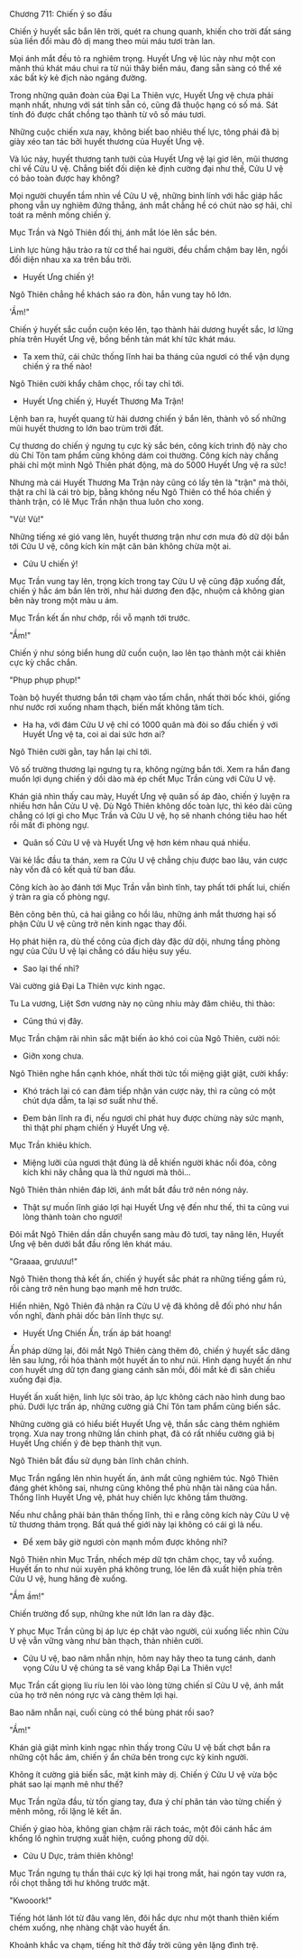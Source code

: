 




Chương 711: Chiến ý so đấu


Chiến ý huyết sắc bắn lên trời, quét ra chung quanh, khiến cho trời đất sáng sủa liền đổi màu đỏ dị mang theo mùi máu tươi tràn lan.

Mọi ánh mắt đều tỏ ra nghiêm trọng. Huyết Ưng vệ lúc này như một con mãnh thú khát máu chui ra từ núi thây biển máu, đang sẵn sàng có thể xé xác bất kỳ kẻ địch nào ngáng đường.

Trong những quân đoàn của Đại La Thiên vực, Huyết Ưng vệ chưa phải mạnh nhất, nhưng với sát tính sẵn có, cũng đã thuộc hạng có số má. Sát tính đó được chất chồng tạo thành từ vô số máu tươi.

Những cuộc chiến xưa nay, không biết bao nhiêu thế lực, tông phái đã bị giày xéo tan tác bởi huyết thương của Huyết Ưng vệ.

Và lúc này, huyết thương tanh tưởi của Huyết Ưng vệ lại giơ lên, mũi thương chỉ về Cửu U vệ. Chẳng biết đối diện kẻ định cường đại như thế, Cửu U vệ có bảo toàn được hay không?

Mọi người chuyển tầm nhìn về Cửu U vệ, những binh lính với hắc giáp hắc phong vẫn uy nghiêm đứng thẳng, ánh mắt chẳng hề có chút nào sợ hãi, chỉ toát ra mênh mông chiến ý.

Mục Trần và Ngô Thiên đối thị, ánh mắt lóe lên sắc bén.

Linh lực hùng hậu trào ra từ cơ thể hai người, đều chầm chậm bay lên, ngồi đối diện nhau xa xa trên bầu trời.

- Huyết Ưng chiến ý!

Ngô Thiên chẳng hề khách sáo ra đòn, hắn vung tay hô lớn.

'Ầm!"

Chiến ý huyết sắc cuồn cuộn kéo lên, tạo thành hải dương huyết sắc, lơ lửng phía trên Huyết Ưng vệ, bồng bềnh tản mát khí tức khát máu.

- Ta xem thử, cái chức thống lĩnh hai ba tháng của ngươi có thể vận dụng chiến ý ra thế nào!

Ngô Thiên cười khẩy châm chọc, rồi tay chỉ tới.

- Huyết Ưng chiến ý, Huyết Thương Ma Trận!

Lệnh ban ra, huyết quang từ hải dương chiến ý bắn lên, thành vô số những mũi huyết thương to lớn bao trùm trời đất.

Cự thương do chiến ý ngưng tụ cực kỳ sắc bén, công kích trình độ này cho dù Chí Tôn tam phẩm cũng không dám coi thường. Công kích này chẳng phải chỉ một mình Ngô Thiên phát động, mà do 5000 Huyết Ưng vệ ra sức!

Nhưng mà cái Huyết Thương Ma Trận này cũng có lấy tên là "trận" mà thôi, thật ra chỉ là cái trò bịp, bằng không nếu Ngô Thiên có thể hóa chiến ý thành trận, có lẽ Mục Trần nhận thua luôn cho xong.

"Vù! Vù!"

Những tiếng xé gió vang lên, huyết thương trận như cơn mưa đỏ dữ dội bắn tới Cửu U vệ, công kích kín mật căn bản không chừa một ai.

- Cửu U chiến ý!

Mục Trần vung tay lên, trọng kích trong tay Cửu U vệ cũng đập xuống đất, chiến ý hắc ám bắn lên trời, như hải dương đen đặc, nhuộm cả không gian bên này trong một màu u ám.

Mục Trần kết ấn như chớp, rồi vỗ mạnh tới trước.

"Ầm!"

Chiến ý như sóng biển hung dữ cuồn cuộn, lao lên tạo thành một cái khiên cực kỳ chắc chắn.

"Phụp phụp phụp!"

Toàn bộ huyết thương bắn tới chạm vào tấm chắn, nhất thời bốc khói, giống như nước rơi xuống nham thạch, biến mất không tăm tích.

- Ha ha, với đám Cửu U vệ chỉ có 1000 quân mà đòi so đấu chiến ý với Huyết Ưng vệ ta, coi ai dai sức hơn ai?

Ngô Thiên cười gằn, tay hắn lại chỉ tới.

Vô số trường thương lại ngưng tụ ra, không ngừng bắn tới. Xem ra hắn đang muốn lợi dụng chiến ý dồi dào mà ép chết Mục Trần cùng với Cửu U vệ.

Khán giả nhìn thấy cau mày, Huyết Ưng vệ quân số áp đảo, chiến ý luyện ra nhiều hơn hẳn Cửu U vệ. Dù Ngô Thiên không dốc toàn lực, thì kéo dài cũng chẳng có lợi gì cho Mục Trần và Cửu U vệ, họ sẽ nhanh chóng tiêu hao hết rồi mất đi phòng ngự.

- Quân số Cửu U vệ và Huyết Ưng vệ hơn kém nhau quá nhiều.

Vài kẻ lắc đầu ta thán, xem ra Cửu U vệ chẳng chịu được bao lâu, ván cược này vốn đã có kết quả từ ban đầu.

Công kích ào ào đánh tới Mục Trần vẫn bình tĩnh, tay phất tới phất lui, chiến ý tràn ra gia cố phòng ngự.

Bên công bên thủ, cả hai giằng co hồi lâu, những ánh mắt thương hại số phận Cửu U vệ cũng trở nên kinh ngạc thay đổi.

Họ phát hiện ra, dù thế công của địch dày đặc dữ dội, nhưng tầng phòng ngự của Cửu U vệ lại chẳng có dấu hiệu suy yếu.

- Sao lại thế nhỉ?

Vài cường giả Đại La Thiên vực kinh ngạc.

Tu La vương, Liệt Sơn vương này nọ cũng nhíu mày đăm chiêu, thì thào:

- Cũng thú vị đây.

Mục Trần chậm rãi nhìn sắc mặt biến ảo khó coi của Ngô Thiên, cười nói:

- Giỡn xong chưa.

Ngô Thiên nghe hắn cạnh khóe, nhất thời tức tối miệng giật giật, cười khẩy:

- Khó trách lại có can đảm tiếp nhận ván cược này, thì ra cũng có một chút dựa dẫm, ta lại sơ suất như thế.

- Đem bản lĩnh ra đi, nếu ngươi chỉ phát huy được chừng này sức mạnh, thì thật phí phạm chiến ý Huyết Ưng vệ.

Mục Trần khiêu khích.

- Miệng lưỡi của ngươi thật đúng là dễ khiến người khác nổi đóa, công kích khi nãy chẳng qua là thử ngươi mà thôi...

Ngô Thiên thản nhiên đáp lời, ánh mắt bắt đầu trở nên nóng nảy.

- Thật sự muốn lĩnh giáo lợi hại Huyết Ưng vệ đến như thế, thì ta cũng vui lòng thành toàn cho ngươi!

Đôi mắt Ngô Thiên dần dần chuyển sang màu đỏ tươi, tay nâng lên, Huyết Ưng vệ bên dưới bắt đầu rống lên khát máu.

"Graaaa, grưưưư!"

Ngô Thiên thong thả kết ấn, chiến ý huyết sắc phát ra những tiếng gầm rú, rồi càng trở nên hung bạo mạnh mẽ hơn trước.

Hiển nhiên, Ngô Thiên đã nhận ra Cửu U vệ đã không dễ đối phó như hắn vốn nghĩ, đành phải dốc bản lĩnh thực sự.

- Huyết Ưng Chiến Ấn, trấn áp bát hoang!

Ấn pháp dừng lại, đôi mắt Ngô Thiên càng thêm đỏ, chiến ý huyết sắc dâng lên sau lưng, rồi hóa thành một huyết ấn to như núi. Hình dạng huyết ấn như con huyết ưng dữ tợn đang giang cánh săn mồi, đôi mắt kẻ đi săn chiếu xuống đại địa.

Huyết ấn xuất hiện, linh lực sôi trào, áp lực không cách nào hình dung bao phủ. Dưới lực trấn áp, những cường giả Chí Tôn tam phẩm cũng biến sắc.

Những cường giả có hiểu biết Huyết Ưng vệ, thần sắc càng thêm nghiêm trọng. Xưa nay trong những lần chinh phạt, đã có rất nhiều cường giả bị Huyết Ưng chiến ý đè bẹp thành thịt vụn.

Ngô Thiên bắt đầu sử dụng bản lĩnh chân chính.

Mục Trần ngẩng lên nhìn huyết ấn, ánh mắt cũng nghiêm túc. Ngô Thiên đáng ghét không sai, nhưng cũng không thể phủ nhận tài năng của hắn. Thống lĩnh Huyết Ưng vệ, phát huy chiến lực không tầm thường.

Nếu như chẳng phải bản thân thống lĩnh, thì e rằng công kích này Cửu U vệ tử thương thảm trọng. Bất quá thế giới này lại không có cái gì là nếu.

- Để xem bây giờ ngươi còn mạnh mồm được không nhỉ?

Ngô Thiên nhìn Mục Trần, nhếch mép dữ tợn châm chọc, tay vỗ xuống. Huyết ấn to như núi xuyên phá không trung, lóe lên đã xuất hiện phía trên Cửu U vệ, hung hăng đè xuống.

"Ầm ầm!"

Chiến trường đổ sụp, những khe nứt lớn lan ra dày đặc.

Y phục Mục Trần cũng bị áp lực ép chặt vào người, cúi xuống liếc nhìn Cửu U vệ vẫn vững vàng như bàn thạch, thản nhiên cười.

- Cửu U vệ, bao năm nhẫn nhịn, hôm nay hãy theo ta tung cánh, danh vọng Cửu U vệ chúng ta sẽ vang khắp Đại La Thiên vực!

Mục Trần cất giọng líu ríu len lỏi vào lòng từng chiến sĩ Cửu U vệ, ánh mắt của họ trở nên nóng rực và càng thêm lợi hại.

Bao năm nhẫn nại, cuối cùng có thể bùng phát rồi sao?

"Ầm!"

Khán giả giật mình kinh ngạc nhìn thấy trong Cửu U vệ bất chợt bắn ra những cột hắc ám, chiến ý ẩn chứa bên trong cực kỳ kinh người.

Không ít cường giả biến sắc, mặt kinh mày dị. Chiến ý Cửu U vệ vừa bộc phát sao lại mạnh mẽ như thế?

Mục Trần ngửa đầu, từ tốn giang tay, đưa ý chí phân tán vào từng chiến ý mênh mông, rồi lặng lẽ kết ấn.

Chiến ý giao hòa, không gian chậm rãi rách toác, một đôi cánh hắc ám khổng lồ nghìn trượng xuất hiện, cuồng phong dữ dội.

- Cửu U Dực, trảm thiên không!

Mục Trần ngưng tụ thần thái cực kỳ lợi hại trong mắt, hai ngón tay vươn ra, rồi chọt thẳng tới hư không trước mặt.

"Kwooork!"

Tiếng hót lảnh lót từ đâu vang lên, đôi hắc dực như một thanh thiên kiếm chém xuống, nhẹ nhàng chặt vào huyết ấn.

Khoảnh khắc va chạm, tiếng hít thở đầy trời cũng yên lặng đình trệ.




